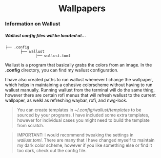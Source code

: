 <h1 align=center>
Wallpapers
</h1>

### Information on Wallust

##### Wallust config files will be located at...
```
├── .config
       ├── wallust
              ├── wallust.toml
```

Wallust is a program that basically grabs the colors from an image. In the **.config** directory, you can find my wallust configuration. 

<p>
  I have also created paths to run wallust whenever I change the wallpaper, which helps in maintaining a cohesive colorscheme without having to run wallust manually. Running wallust from the terminal will do the same thing, however there are certain rofi menus that will refresh wallust to the current wallpaper, as welkl as refreshing waybar, rofi, and nwg-look.
</p>

> You can create templates in *~/.config/wallust/templates* to be sourced by your programs. I have included some extra templates, however for individual cases you might need to build the template from scratch.

> IMPORTANT:  I would recommend tweaking the settings in *wallust.toml*. There are many that I have changed myself to maintain my dark color scheme, however if you like something else or find it too dark, check out the config file.

